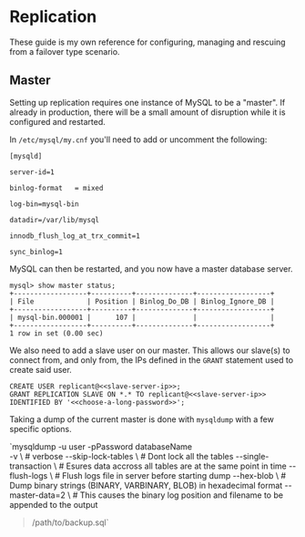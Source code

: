 # Replication

These guide is my own reference for configuring, managing and rescuing from a failover type scenario.

## Master

Setting up replication requires one instance of MySQL to be a "master". If already in production, there will be a small amount of disruption while it is configured and restarted.

In `/etc/mysql/my.cnf` you'll need to add or uncomment the following:

```
[mysqld]

server-id=1

binlog-format   = mixed

log-bin=mysql-bin

datadir=/var/lib/mysql

innodb_flush_log_at_trx_commit=1

sync_binlog=1
```

MySQL can then be restarted, and you now have a master database server.

```
mysql> show master status;
+------------------+----------+--------------+------------------+
| File             | Position | Binlog_Do_DB | Binlog_Ignore_DB |
+------------------+----------+--------------+------------------+
| mysql-bin.000001 |      107 |              |                  |
+------------------+----------+--------------+------------------+
1 row in set (0.00 sec)
```

We also need to add a slave user on our master. This allows our slave(s) to connect from, and only from, the IPs defined in the `GRANT` statement used to create said user.

```
CREATE USER replicant@<<slave-server-ip>>;
GRANT REPLICATION SLAVE ON *.* TO replicant@<<slave-server-ip>> IDENTIFIED BY '<<choose-a-long-password>>';
```

Taking a dump of the current master is done with `mysqldump` with a few specific options.

`mysqldump -u user -pPassword databaseName \
-v \ 						# verbose
--skip-lock-tables \		# Dont lock all the tables
--single-transaction \		# Esures data accross all tables are at the same point in time
--flush-logs \ 				# Flush logs file in server before starting dump
--hex-blob \				# Dump binary strings (BINARY, VARBINARY, BLOB) in hexadecimal format
--master-data=2 \			# This causes the binary log position and filename to be appended to the output
> /path/to/backup.sql`